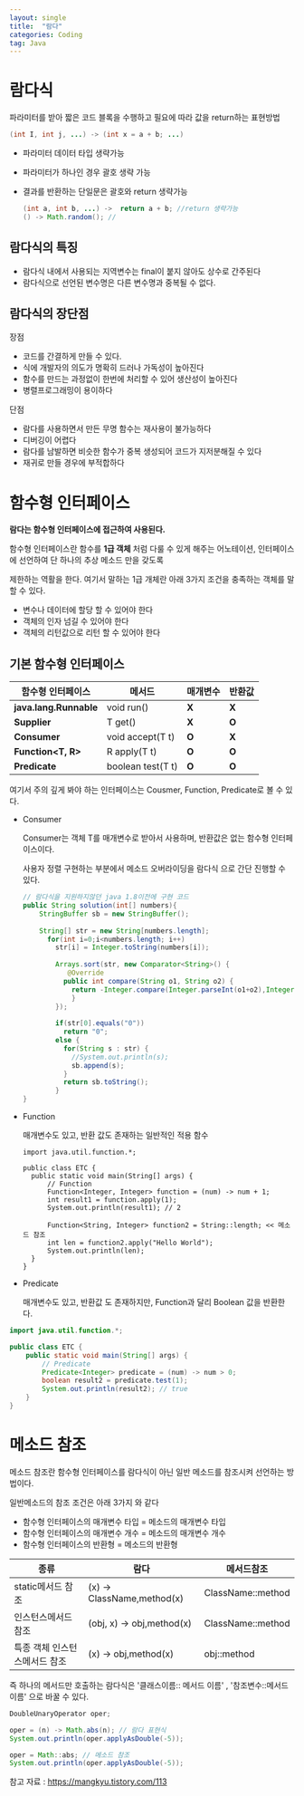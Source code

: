 ```yaml
---
layout: single
title:  "람다"
categories: Coding
tag: Java
---
```


# 람다식

파라미터를 받아 짧은 코드 블록을 수행하고 필요에 따라 값을 return하는 표현방법

```java
(int I, int j, ...) -> (int x = a + b; ...)
```

- 파라미터 데이터 타입 생략가능

- 파라미터가 하나인 경우 괄호 생략 가능

- 결과를 반환하는 단일문은 괄호와 return 생략가능

  ```java
  (int a, int b, ...) ->  return a + b; //return 생략가능
  () -> Math.random(); // 
  ```

## 람다식의 특징 

- 람다식 내에서 사용되는 지역변수는 final이 붙지 않아도 상수로 간주된다
- 람다식으로 선언된 변수명은 다른 변수명과 중복될 수 없다.



## 람다식의 장단점 

장점

- 코드를 간결하게 만들 수 있다.
- 식에 개발자의 의도가 명확히 드러나 가독성이 높아진다
- 함수를 만드는 과정없이 한번에 처리할 수 있어 생산성이 높아진다
- 병렬프로그래밍이 용이하다



단점

- 람다를 사용하면서 만든 무명 함수는 재사용이 불가능하다
- 디버깅이 어렵다
- 람다를 남발하면 비슷한 함수가 중복 생성되어 코드가 지저분해질 수 있다
- 재귀로 만들 경우에 부적합하다

# 함수형 인터페이스

**람다는 함수형 인터페이스에 접근하여 사용된다.** 

함수형 인터페이스란 함수를 **1급 객체** 처럼 다룰 수 있게 해주는 어노테이션, 인터페이스에 선언하여 단 하나의 추상 메소드 만을 갖도록

제한하는 역활을 한다. 여기서 말하는 1급 개체란 아래 3가지 조건을 충족하는 객체를 말할 수 있다.

- 변수나 데이터에 할당 할 수 있어야 한다
- 객체의 인자 넘길 수 있어야 한다
- 객체의 리턴값으로 리턴 할 수 있어야 한다



## 기본 함수형 인터페이스

| 함**수형 인터페이스**  | **메서드**        | **매개변수** | **반환값** |
| ---------------------- | ----------------- | ------------ | ---------- |
| **java.lang.Runnable** | void run()        | **X**        | **X**      |
| **Supplier<T>**        | T get()           | **X**        | **O**      |
| **Consumer<T>**        | void accept(T t)  | **O**        | **X**      |
| **Function<T, R>**     | R apply(T t)      | **O**        | **O**      |
| **Predicate<T>**       | boolean test(T t) | **O**        | **O**      |

여기서 주의 깊게 봐야 하는 인터페이스는 Cousmer, Function, Predicate로 볼 수 있다.

- Consumer

  Consumer는 객체 T를 매개변수로 받아서 사용하며, 반환값은 없는 함수형 인터페이스이다.

  사용자 정렬 구현하는 부분에서 메소드 오버라이딩을 람다식 으로 간단 진행할 수 있다. 

  ```java
  // 람다식을 지원하지않던 java 1.8이전에 구현 코드
  public String solution(int[] numbers){
      StringBuffer sb = new StringBuffer();  
          
      String[] str = new String[numbers.length];       
        for(int i=0;i<numbers.length; i++)
          str[i] = Integer.toString(numbers[i]);
              
          Arrays.sort(str, new Comparator<String>() {
         	 @Override
            public int compare(String o1, String o2) {  
              return -Integer.compare(Integer.parseInt(o1+o2),Integer.parseInt(o2+o1));  // 여기만 다름
              }
          });
          
          if(str[0].equals("0"))
            return "0";
          else {
            for(String s : str) {
              //System.out.println(s);
              sb.append(s);
            }
            return sb.toString();
          }
  }
  ```

  

- Function

  매개변수도 있고, 반환 값도 존재하는 일반적인 적용 함수

  ```
  import java.util.function.*;
  
  public class ETC {
  	public static void main(String[] args) {
  		// Function
  		Function<Integer, Integer> function = (num) -> num + 1;
  		int result1 = function.apply(1);
  		System.out.println(result1); // 2
          
  		Function<String, Integer> function2 = String::length; << 메소드 참조
  		int len = function2.apply("Hello World");
  		System.out.println(len);
  	}
  }
  ```

  

- Predicate

  매개변수도 있고, 반환값 도 존재하지만, Function과 달리 Boolean 값을 반환한다.

```java
import java.util.function.*;

public class ETC {
	public static void main(String[] args) {
		// Predicate
		Predicate<Integer> predicate = (num) -> num > 0;
		boolean result2 = predicate.test(1);
		System.out.println(result2); // true
	}
}
```



# 메소드 참조

메소드 참조란 함수형 인터페이스를 람다식이 아닌 일반 메소드를 참조시켜 선언하는 방법이다. 

일반메소드의 참조 조건은 아래 3가지 와 같다

- 함수형 인터페이스의 매개변수 타입 = 메소드의 매개변수 타입
- 함수형 인터페이스의 매개변수 개수 = 메소드의 매개변수 개수
- 함수형 인터페이스의 반환형 = 메소드의 반환형

| 종류                          | 람다                        | 메서드참조        |
| ----------------------------- | --------------------------- | ----------------- |
| static메서드 참조             | (x)  -> ClassName,method(x) | ClassName::method |
| 인스턴스메서드 참조           | (obj, x)  -> obj,method(x)  | ClassName::method |
| 특종 객체 인스턴스메서드 참조 | (x)  -> obj,method(x)       | obj::method       |

즉 하나의 메서드만 호출하는 람다식은 '클래스이름:: 메서드 이름' , '참조변수::메서드이름' 으로 바꿀 수 있다.



```java
DoubleUnaryOperator oper;

oper = (n) -> Math.abs(n); // 람다 표현식
System.out.println(oper.applyAsDouble(-5));

oper = Math::abs; // 메소드 참조
System.out.println(oper.applyAsDouble(-5));
```

참고 자료 : https://mangkyu.tistory.com/113 

